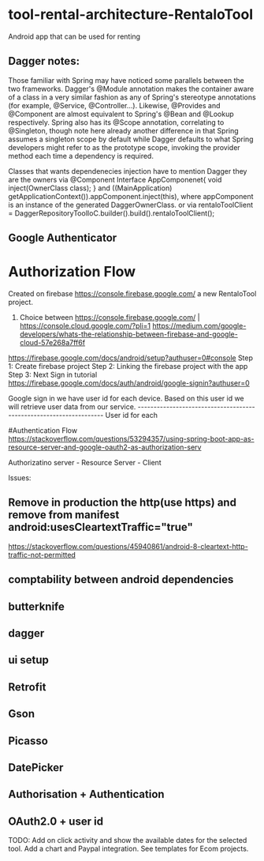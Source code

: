 # tool-rental-architecture-RentaloTool
Android app that can be used for renting

## Dagger notes:
Those familiar with Spring may have noticed some parallels between the two frameworks.
Dagger's @Module annotation makes the container aware of a class in a very similar fashion as any of Spring's stereotype annotations (for example, @Service, @Controller…). Likewise, @Provides and @Component are almost equivalent to Spring's @Bean and @Lookup respectively.
Spring also has its @Scope annotation, correlating to @Singleton, though note here already another difference in that Spring assumes a singleton scope by default while Dagger defaults to what Spring developers might refer to as the prototype scope, invoking the provider method each time a dependency is required.


Classes that wants dependenecies injection have to mention Dagger they are the owners via
@Component Interface AppComponenet{
    void inject(OwnerClass class);
} and  ((MainApplication) getApplicationContext()).appComponent.inject(this), where appComponent is an instance of the generated DaggerOwnerClass.
or via
 rentaloToolClient = DaggerRepositoryToolIoC.builder().build().rentaloToolClient();


## Google Authenticator
# Authorization Flow
  Created on firebase https://console.firebase.google.com/ a new RentaloTool project.
1. Choice between https://console.firebase.google.com/ | https://console.cloud.google.com/?pli=1
https://medium.com/google-developers/whats-the-relationship-between-firebase-and-google-cloud-57e268a7ff6f

 https://firebase.google.com/docs/android/setup?authuser=0#console
 Step 1: Create firebase project
 Step 2: Linking the firebase project with the app
 Step 3: Next Sign in  tutorial https://firebase.google.com/docs/auth/android/google-signin?authuser=0

 Google sign in we have user id for each device. Based on this user id we will retrieve user data from our service.
------------------------------------------------------------------- User id for each

#Authentication Flow
https://stackoverflow.com/questions/53294357/using-spring-boot-app-as-resource-server-and-google-oauth2-as-authorization-serv

Authorizatino server - Resource Server - Client

 Issues:
 ## Remove in production the http(use https) and remove from manifest       android:usesCleartextTraffic="true"
  https://stackoverflow.com/questions/45940861/android-8-cleartext-http-traffic-not-permitted
 ## comptability between android dependencies
 ## butterknife
 ## dagger
 ## ui setup
 ## Retrofit
 ## Gson
 ## Picasso
 ## DatePicker
 ## Authorisation + Authentication
 ## OAuth2.0 + user id

TODO:
Add on click activity and show the available dates for the selected tool.
Add a chart and Paypal integration. See templates for Ecom projects.
